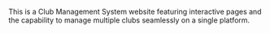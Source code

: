 This is a Club Management System website featuring interactive pages and the capability to manage multiple clubs seamlessly on a single platform.
